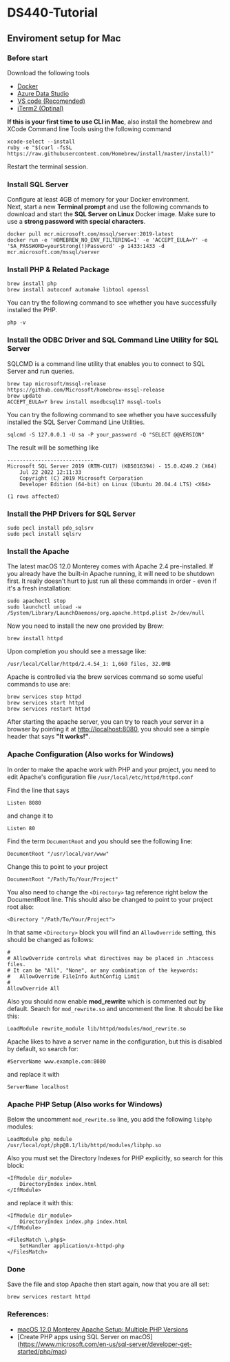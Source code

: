 # DS440-Tutorial

## Enviroment setup for Mac

### Before start

Download the following tools

- [Docker](https://www.docker.com/)
- [Azure Data Studio](https://learn.microsoft.com/en-us/sql/azure-data-studio/download-azure-data-studio?view=sql-server-ver16)
- [VS code (Recomended)](https://code.visualstudio.com/)
- [iTerm2 (Optinal)](https://iterm2.com/)

**If this is your first time to use CLI in Mac**, also install the homebrew and XCode Command line Tools using the following command
```
xcode-select --install
ruby -e "$(curl -fsSL https://raw.githubusercontent.com/Homebrew/install/master/install)"
```
Restart the terminal session.

### Install SQL Server
Configure at least 4GB of memory for your Docker environment.   
Next, start a new **Terminal prompt** and use the following commands to download and start the **SQL Server on Linux** Docker image. Make sure to use a **strong password with special characters**.
```
docker pull mcr.microsoft.com/mssql/server:2019-latest
docker run -e 'HOMEBREW_NO_ENV_FILTERING=1' -e 'ACCEPT_EULA=Y' -e 'SA_PASSWORD=yourStrong(!)Password' -p 1433:1433 -d mcr.microsoft.com/mssql/server
```

### Install PHP & Related Package
```
brew install php
brew install autoconf automake libtool openssl
```
You can try the following command to see whether you have successfully installed the PHP.
```
php -v
```

### Install the ODBC Driver and SQL Command Line Utility for SQL Server
SQLCMD is a command line utility that enables you to connect to SQL Server and run queries.
```
brew tap microsoft/mssql-release https://github.com/Microsoft/homebrew-mssql-release
brew update
ACCEPT_EULA=Y brew install msodbcsql17 mssql-tools
```
You can try the following command to see whether you have successfully installed the SQL Server Command Line Utilities.
```
sqlcmd -S 127.0.0.1 -U sa -P your_password -Q "SELECT @@VERSION"
```
The result will be something like
```
----------------------------
Microsoft SQL Server 2019 (RTM-CU17) (KB5016394) - 15.0.4249.2 (X64)
	Jul 22 2022 12:11:33
	Copyright (C) 2019 Microsoft Corporation
	Developer Edition (64-bit) on Linux (Ubuntu 20.04.4 LTS) <X64>

(1 rows affected)
```

### Install the PHP Drivers for SQL Server
```
sudo pecl install pdo_sqlsrv
sudo pecl install sqlsrv
```

### Install the Apache
The latest macOS 12.0 Monterey comes with Apache 2.4 pre-installed. If you already have the built-in Apache running, it will need to be shutdown first. It really doesn't hurt to just run all these commands in order - even if it's a fresh installation:
```
sudo apachectl stop
sudo launchctl unload -w /System/Library/LaunchDaemons/org.apache.httpd.plist 2>/dev/null
```
Now you need to install the new one provided by Brew:
```
brew install httpd
```
Upon completion you should see a message like:
```
/usr/local/Cellar/httpd/2.4.54_1: 1,660 files, 32.0MB
```
Apache is controlled via the brew services command so some useful commands to use are:
```
brew services stop httpd
brew services start httpd
brew services restart httpd
```
After starting the apache server, you can try to reach your server in a browser by pointing it at [http://localhost:8080](http://localhost:8080), you should see a simple header that says **"It works!"**.

### Apache Configuration (Also works for Windows)
In order to make the apache work with PHP and your project, you need to edit Apache's configuration file `/usr/local/etc/httpd/httpd.conf`

Find the line that says
```
Listen 8080
```
and change it to 
```
Listen 80
```
Find the term `DocumentRoot` and you should see the following line:
```
DocumentRoot "/usr/local/var/www"
```
Change this to point to your project
```
DocumentRoot "/Path/To/Your/Project"
```
You also need to change the `<Directory>` tag reference right below the DocumentRoot line. This should also be changed to point to your project root also:
```
<Directory "/Path/To/Your/Project">
```
In that same `<Directory>` block you will find an `AllowOverride` setting, this should be changed as follows:
```
#
# AllowOverride controls what directives may be placed in .htaccess files.
# It can be "All", "None", or any combination of the keywords:
#   AllowOverride FileInfo AuthConfig Limit
#
AllowOverride All
```
Also you should now enable **mod_rewrite** which is commented out by default. Search for `mod_rewrite.so` and uncomment the line. It should be like this:
```
LoadModule rewrite_module lib/httpd/modules/mod_rewrite.so
```
Apache likes to have a server name in the configuration, but this is disabled by default, so search for:
```
#ServerName www.example.com:8080
```
and replace it with
```
ServerName localhost
```


### Apache PHP Setup (Also works for Windows)
Below the uncomment `mod_rewrite.so` line, you add the following `libphp` modules:
```
LoadModule php_module /usr/local/opt/php@8.1/lib/httpd/modules/libphp.so
```
Also you must set the Directory Indexes for PHP explicitly, so search for this block:
```
<IfModule dir_module>
    DirectoryIndex index.html
</IfModule>
```
and replace it with this:
```
<IfModule dir_module>
    DirectoryIndex index.php index.html
</IfModule>

<FilesMatch \.php$>
    SetHandler application/x-httpd-php
</FilesMatch>
```

### Done
Save the file and stop Apache then start again, now that you are all set:
```
brew services restart httpd
```

### References:
- [macOS 12.0 Monterey Apache Setup: Multiple PHP Versions](https://getgrav.org/blog/macos-monterey-apache-multiple-php-versions)
- [Create PHP apps using SQL Server on macOS] (https://www.microsoft.com/en-us/sql-server/developer-get-started/php/mac)
